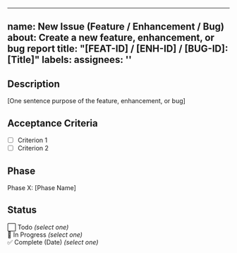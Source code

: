 
---
name: New Issue (Feature / Enhancement / Bug)
about: Create a new feature, enhancement, or bug report
title: "[FEAT-ID] / [ENH-ID] / [BUG-ID]: [Title]"
labels: 
assignees: ''
---

## Description
[One sentence purpose of the feature, enhancement, or bug]

## Acceptance Criteria
- [ ] Criterion 1
- [ ] Criterion 2

## Phase
Phase X: [Phase Name]

## Status
⬜ Todo  *(select one)*  
🚧 In Progress  *(select one)*  
✅ Complete (Date)  *(select one)*